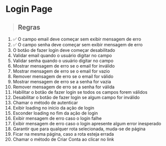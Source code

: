 # Login Page

> ## Regras 
1. ✅ O campo email deve começar sem exibir mensagem de erro
2. ✅ O campo senha deve começar sem exibir mensagem de erro
3. O botão de fazer login deve começar desabilitado
4. Validar email quando o usuário digitar no campo
5. Validar senha quando o usuário digitar no campo
6. Mostrar mensagem de erro se o email for inválido
7. Mostrar mensagem de erro se o email for vazio
8. Remover mensagem de erro se o email for válido
9. Mostrar mensagem de erro se a senha for vazia
10. Remover mensagem de erro se a senha for válida
11. Habilitar o botão de fazer login se todos os campos forem válidos
12. Desabilitar o botão de fazer login se algum campo for inválido
13. Chamar o método de autenticar
14. Exibir loading no início da ação de login
15. Esconder loading no fim da ação de login
16. Exibir mensagem de erro caso o login falhe
17. Exibir mensagem de erro caso o login apresente algum error inesperado
18. Garantir que para qualquer rota selecionada, muda-se de página
19. Ficar na mesma página, caso a rota esteja errada
20. Chamar o método de Criar Conta ao clicar no link